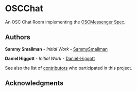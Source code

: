 # OSCChat
An OSC Chat Room implementing the [OSCMessenger Spec](https://github.com/ETCLabs/OSCMessenger).

## Authors

**Sammy Smallman** - *Initial Work* - [SammySmallman](https://github.com/sammysmallman)

**Daniel Higgott** - *Initial Work* - [Daniel-Higgott](https://github.com/daniel-higgott)

See also the list of [contributors](https://github.com/sammysmallman/OSCChat/graphs/contributors) who participated in this project.

## Acknowledgments
